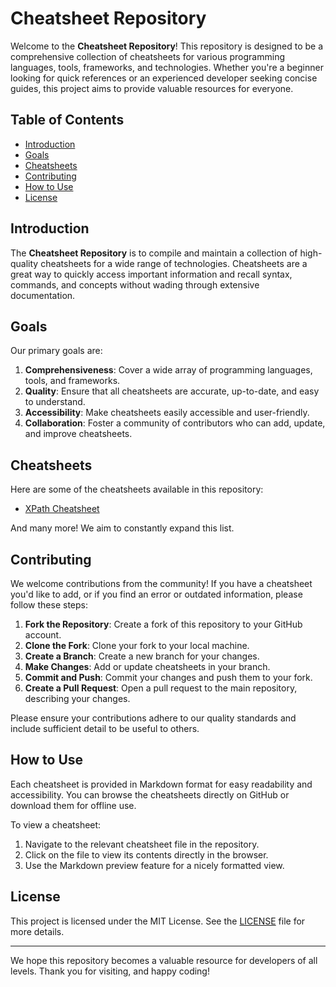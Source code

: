 # Cheatsheet Repository

Welcome to the **Cheatsheet Repository**! This repository is designed to be a comprehensive collection of cheatsheets for various programming languages, tools, frameworks, and technologies. Whether you're a beginner looking for quick references or an experienced developer seeking concise guides, this project aims to provide valuable resources for everyone.

## Table of Contents

- [Introduction](#introduction)
- [Goals](#goals)
- [Cheatsheets](#cheatsheets)
- [Contributing](#contributing)
- [How to Use](#how-to-use)
- [License](#license)

## Introduction

The **Cheatsheet Repository** is to compile and maintain a collection of high-quality cheatsheets for a wide range of technologies. Cheatsheets are a great way to quickly access important information and recall syntax, commands, and concepts without wading through extensive documentation.

## Goals

Our primary goals are:
1. **Comprehensiveness**: Cover a wide array of programming languages, tools, and frameworks.
2. **Quality**: Ensure that all cheatsheets are accurate, up-to-date, and easy to understand.
3. **Accessibility**: Make cheatsheets easily accessible and user-friendly.
4. **Collaboration**: Foster a community of contributors who can add, update, and improve cheatsheets.

## Cheatsheets

Here are some of the cheatsheets available in this repository:

- [XPath Cheatsheet](Cheatsheet/xpath_cheatsheet.md)


And many more! We aim to constantly expand this list.

## Contributing

We welcome contributions from the community! If you have a cheatsheet you'd like to add, or if you find an error or outdated information, please follow these steps:

1. **Fork the Repository**: Create a fork of this repository to your GitHub account.
2. **Clone the Fork**: Clone your fork to your local machine.
3. **Create a Branch**: Create a new branch for your changes.
4. **Make Changes**: Add or update cheatsheets in your branch.
5. **Commit and Push**: Commit your changes and push them to your fork.
6. **Create a Pull Request**: Open a pull request to the main repository, describing your changes.

Please ensure your contributions adhere to our quality standards and include sufficient detail to be useful to others.

## How to Use

Each cheatsheet is provided in Markdown format for easy readability and accessibility. You can browse the cheatsheets directly on GitHub or download them for offline use.

To view a cheatsheet:
1. Navigate to the relevant cheatsheet file in the repository.
2. Click on the file to view its contents directly in the browser.
3. Use the Markdown preview feature for a nicely formatted view.

## License

This project is licensed under the MIT License. See the [LICENSE](LICENSE) file for more details.

---

We hope this repository becomes a valuable resource for developers of all levels. Thank you for visiting, and happy coding!
